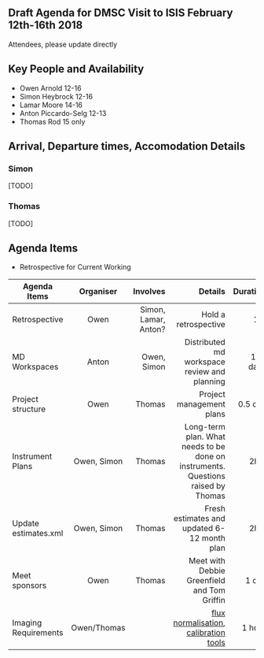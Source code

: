 ## Draft Agenda for DMSC Visit to ISIS February 12th-16th 2018

Attendees, please update directly

## Key People and Availability
* Owen Arnold 12-16
* Simon Heybrock 12-16
* Lamar Moore 14-16
* Anton Piccardo-Selg 12-13
* Thomas Rod 15 only

## Arrival, Departure times, Accomodation Details

### Simon 
[TODO]
### Thomas
[TODO]

## Agenda Items
* Retrospective for Current Working 

| Agenda Items        | Organiser           | Involves  | Details  | Duration
| ------------- |:-------------:| -----:|---------:| ---------:|
| Retrospective      | Owen | Simon, Lamar, Anton? | Hold a retrospective | 1hr |
| MD Workspaces | Anton   |  Owen, Simon | Distributed md workspace review and planning | 1-2 days |
| Project structure | Owen   |  Thomas | Project management plans | 0.5 day |
| Instrument Plans | Owen, Simon   |  Thomas | Long-term plan. What needs to be done on instruments. Questions raised by Thomas | 2hrs
| Update estimates.xml | Owen, Simon   | Thomas | Fresh estimates and updated 6-12 month plan | 2hrs  ||
| Meet sponsors | Owen   |  Thomas | Meet with Debbie Greenfield and Tom Griffin | 1 day |
| Imaging Requirements | Owen/Thomas   |   | [flux normalisation](https://confluence.esss.lu.se/display/DAM/Imaging+-+Flux+normalisation), [calibration tools](https://confluence.esss.lu.se/display/DAM/Imaging+-+Calibration+tools) | 1 hour |


